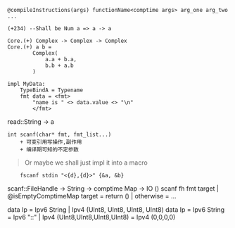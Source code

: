     @compileInstructions(args) functionName<comptime args> arg_one arg_two ...

    (+234) --Shall be Num a => a -> a

    Core.(+) Complex -> Complex -> Complex
    Core.(+) a b =
            Complex(
                a.a + b.a,
                b.b + a.b
            )

    impl MyData:
        TypeBindA = Typename
        fmt data = <fmt>
            "name is " <> data.value <> "\n"
            </fmt>


read::String -> a

    int scanf(char* fmt, fmt_list...)
        + 可变引用写操作,副作用
        + 编译期可知的不定参数
>Or maybe we shall just impl it into a macro

        fscanf stdin "<{d},{d}>" {&a, &b}
scanf::FileHandle -> String -> comptime Map -> IO ()
scanf fh fmt target
    | @isEmptyComptimeMap target = return ()
    | otherwise = ...

data Ip = Ipv6 String | Ipv4 (UInt8, UInt8, UInt8, UInt8)
data Ip = Ipv6 String = Ipv6 "::"
        | Ipv4 (UInt8,UInt8,UInt8,UInt8) = Ipv4 (0,0,0,0)